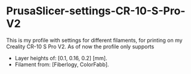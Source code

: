 # PrusaSlicer-settings-CR-10-S-Pro-V2
This is my profile with settings for different filaments, for printing on my Creality CR-10 S Pro V2. 
As of now the profile only supports 
- Layer heights of: [0.1, 0.16, 0.2] [mm].
- Filament from: [Fiberlogy, ColorFabb].
